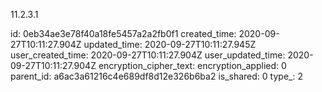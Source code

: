 11.2.3.1

id: 0eb34ae3e78f40a18fe5457a2a2fb0f1
created_time: 2020-09-27T10:11:27.904Z
updated_time: 2020-09-27T10:11:27.945Z
user_created_time: 2020-09-27T10:11:27.904Z
user_updated_time: 2020-09-27T10:11:27.904Z
encryption_cipher_text: 
encryption_applied: 0
parent_id: a6ac3a61216c4e689df8d12e326b6ba2
is_shared: 0
type_: 2